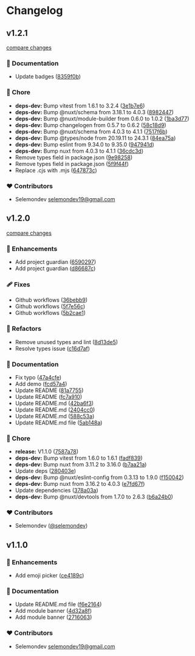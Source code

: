 # Changelog


## v1.2.1

[compare changes](https://github.com/selemondev/nuxt-emoji-picker/compare/v1.2.0...v1.2.1)

### 📖 Documentation

- Update badges ([8359f0b](https://github.com/selemondev/nuxt-emoji-picker/commit/8359f0b))

### 🏡 Chore

- **deps-dev:** Bump vitest from 1.6.1 to 3.2.4 ([3e1b7e6](https://github.com/selemondev/nuxt-emoji-picker/commit/3e1b7e6))
- **deps-dev:** Bump @nuxt/schema from 3.18.1 to 4.0.3 ([8982447](https://github.com/selemondev/nuxt-emoji-picker/commit/8982447))
- **deps-dev:** Bump @nuxt/module-builder from 0.6.0 to 1.0.2 ([1ba3d77](https://github.com/selemondev/nuxt-emoji-picker/commit/1ba3d77))
- **deps-dev:** Bump changelogen from 0.5.7 to 0.6.2 ([58c18d9](https://github.com/selemondev/nuxt-emoji-picker/commit/58c18d9))
- **deps-dev:** Bump @nuxt/schema from 4.0.3 to 4.1.1 ([7517f6b](https://github.com/selemondev/nuxt-emoji-picker/commit/7517f6b))
- **deps-dev:** Bump @types/node from 20.19.11 to 24.3.1 ([84ea75a](https://github.com/selemondev/nuxt-emoji-picker/commit/84ea75a))
- **deps-dev:** Bump eslint from 9.34.0 to 9.35.0 ([947941d](https://github.com/selemondev/nuxt-emoji-picker/commit/947941d))
- **deps-dev:** Bump nuxt from 4.0.3 to 4.1.1 ([36cdc3d](https://github.com/selemondev/nuxt-emoji-picker/commit/36cdc3d))
- Remove types field in package.json ([9e98258](https://github.com/selemondev/nuxt-emoji-picker/commit/9e98258))
- Remove types field in package.json ([5f9f44f](https://github.com/selemondev/nuxt-emoji-picker/commit/5f9f44f))
- Replace .cjs with .mjs ([647873c](https://github.com/selemondev/nuxt-emoji-picker/commit/647873c))

### ❤️ Contributors

- Selemondev <selemondev19@gmail.com>

## v1.2.0

[compare changes](https://github.com/selemondev/nuxt-emoji-picker/compare/v1.1.0...v1.2.0)

### 🚀 Enhancements

- Add project guardian ([6590297](https://github.com/selemondev/nuxt-emoji-picker/commit/6590297))
- Add project guardian ([d86687c](https://github.com/selemondev/nuxt-emoji-picker/commit/d86687c))

### 🩹 Fixes

- Github workflows ([36bebb9](https://github.com/selemondev/nuxt-emoji-picker/commit/36bebb9))
- Github workflows ([5f7e56c](https://github.com/selemondev/nuxt-emoji-picker/commit/5f7e56c))
- Github workflows ([5b2cae1](https://github.com/selemondev/nuxt-emoji-picker/commit/5b2cae1))

### 💅 Refactors

- Remove unused types and lint ([8d13de5](https://github.com/selemondev/nuxt-emoji-picker/commit/8d13de5))
- Resolve types issue ([c16d7af](https://github.com/selemondev/nuxt-emoji-picker/commit/c16d7af))

### 📖 Documentation

- Fix typo ([47a4cfe](https://github.com/selemondev/nuxt-emoji-picker/commit/47a4cfe))
- Add demo ([fcd57a4](https://github.com/selemondev/nuxt-emoji-picker/commit/fcd57a4))
- Update README ([81a7755](https://github.com/selemondev/nuxt-emoji-picker/commit/81a7755))
- Update README ([fc7a910](https://github.com/selemondev/nuxt-emoji-picker/commit/fc7a910))
- Update README.md ([42ba6f3](https://github.com/selemondev/nuxt-emoji-picker/commit/42ba6f3))
- Update README.md ([2404cc0](https://github.com/selemondev/nuxt-emoji-picker/commit/2404cc0))
- Update README.md ([588c53a](https://github.com/selemondev/nuxt-emoji-picker/commit/588c53a))
- Update README.md file ([5ab148a](https://github.com/selemondev/nuxt-emoji-picker/commit/5ab148a))

### 🏡 Chore

- **release:** V1.1.0 ([7587a78](https://github.com/selemondev/nuxt-emoji-picker/commit/7587a78))
- **deps-dev:** Bump vitest from 1.6.0 to 1.6.1 ([fadf839](https://github.com/selemondev/nuxt-emoji-picker/commit/fadf839))
- **deps-dev:** Bump nuxt from 3.11.2 to 3.16.0 ([b7aa21a](https://github.com/selemondev/nuxt-emoji-picker/commit/b7aa21a))
- Update deps ([280403e](https://github.com/selemondev/nuxt-emoji-picker/commit/280403e))
- **deps-dev:** Bump @nuxt/eslint-config from 0.3.13 to 1.9.0 ([f150042](https://github.com/selemondev/nuxt-emoji-picker/commit/f150042))
- **deps-dev:** Bump nuxt from 3.16.2 to 4.0.3 ([e7fd67f](https://github.com/selemondev/nuxt-emoji-picker/commit/e7fd67f))
- Update dependencies ([378a03a](https://github.com/selemondev/nuxt-emoji-picker/commit/378a03a))
- **deps-dev:** Bump @nuxt/devtools from 1.7.0 to 2.6.3 ([b6a24b0](https://github.com/selemondev/nuxt-emoji-picker/commit/b6a24b0))

### ❤️ Contributors

- Selemondev ([@selemondev](http://github.com/selemondev))

## v1.1.0


### 🚀 Enhancements

- Add emoji picker ([ce4189c](https://github.com/selemondev/nuxt-emoji-picker/commit/ce4189c))

### 📖 Documentation

- Update README.md file ([f6e2164](https://github.com/selemondev/nuxt-emoji-picker/commit/f6e2164))
- Add module banner ([4d32a8f](https://github.com/selemondev/nuxt-emoji-picker/commit/4d32a8f))
- Add module banner ([2716063](https://github.com/selemondev/nuxt-emoji-picker/commit/2716063))

### ❤️ Contributors

- Selemondev <selemondev19@gmail.com>

